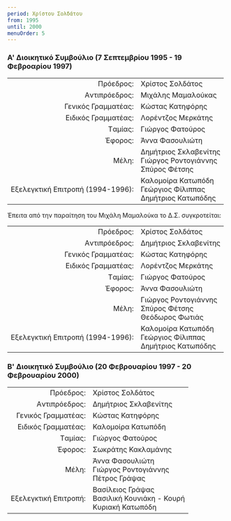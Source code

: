 ```yaml
---
period: Χρίστου Σολδάτου
from: 1995
until: 2000
menuOrder: 5
---
```


### Α' Διοικητικό Συμβούλιο (7 Σεπτεμβρίου 1995 - 19 Φεβροαρίου 1997)

|                              |                        |
| ---------------------------: | :----------------------|
| Πρόεδρος: | Χρίστος Σολδάτος|
| Aντιπρόεδρος: | Μιχάλης Μαμαλούκας |
| Γενικός Γραμματέας: | Κώστας Κατηφόρης |
| Eιδικός Γραμματέας: | Λορέντζος Μερκάτης |
| Tαμίας: | Γιώργος Φατούρος|
| Έφορος: | Άννα Φασουλιώτη|
| Μέλη: | Δημήτριος Σκλαβενίτης<br/>Γιώργος Ροντογιάννης<br/>Σπύρος Φέτσης|
| Εξελεγκτική Επιτροπή (1994-1996): | Καλομοίρα Κατωπόδη<br/>Γεώργιος Φίλιππας<br/>Δημήτριος Κατωπόδης|

Έπειτα από την παραίτηση του Μιχάλη Μαμαλούκα το Δ.Σ. συγκροτείται:

|                              |                        |
| ---------------------------: | :----------------------|
| Πρόεδρος: | Χρίστος Σολδάτος|
| Aντιπρόεδρος: | Δημήτριος Σκλαβενίτης |
| Γενικός Γραμματέας: | Κώστας Κατηφόρης |
| Eιδικός Γραμματέας: | Λορέντζος Μερκάτης |
| Tαμίας: | Γιώργος Φατούρος|
| Έφορος: | Άννα Φασουλιώτη|
| Μέλη: | Γιώργος Ροντογιάννης<br/>Σπύρος Φέτσης<br/>Θεόδωρος Φωτιάς|
| Εξελεγκτική Επιτροπή (1994-1996): | Καλομοίρα Κατωπόδη<br/>Γεώργιος Φίλιππας<br/>Δημήτριος Κατωπόδης|

### B' Διοικητικό Συμβούλιο (20 Φεβρουαρίου 1997 - 20 Φεβρουαρίου 2000)

|                              |                        |
| ---------------------------: | :----------------------|
| Πρόεδρος: | Χρίστος Σολδάτος|
| Aντιπρόεδρος: | Δημήτριος Σκλαβενίτης |
| Γενικός Γραμματέας: | Κώστας Κατηφόρης |
| Eιδικός Γραμματέας: | Καλομοίρα Κατωπόδη |
| Tαμίας: | Γιώργος Φατούρος|
| Έφορος: | Σωκράτης Κακλαμάνης|
| Μέλη: | Άννα Φασουλιώτη<br/>Γιώργος Ροντογιάννης<br/>Πέτρος Γράψας|
| Εξελεγκτική Επιτροπή: | Βασίλειος Γράψας<br/>Βασιλική Κουνιάκη - Κουρή<br/>Κυριακή Κατωπόδη|

